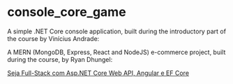# console_core_game

A simple .NET Core console application, built during the introductory part of the course by Vinícius Andrade:


A MERN (MongoDB, Express, React and NodeJS) e-commerce project, built during the course, by Ryan Dhungel:

<a href='https://www.udemy.com/course/angular-dotnetcore-efcore/'>Seja Full-Stack com Asp.NET Core Web API, Angular e EF Core</a>